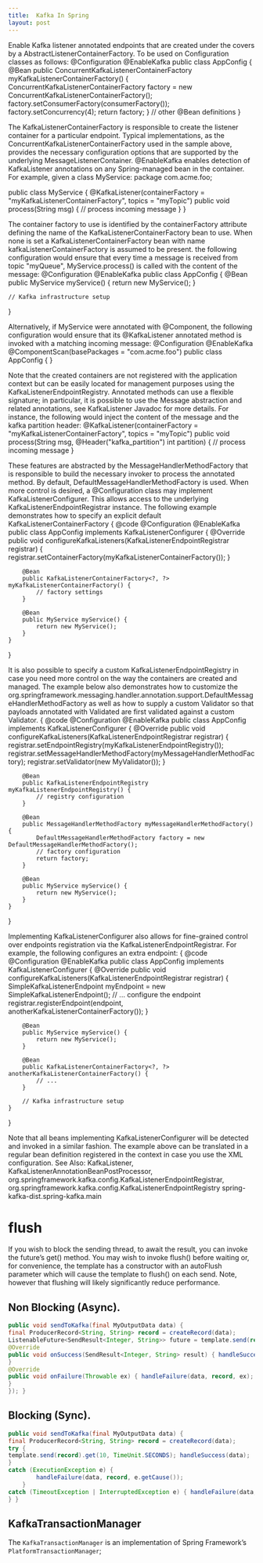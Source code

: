 ```yaml
---
title:  Kafka In Spring
layout: post
---
```


Enable Kafka listener annotated endpoints that are created under the covers by a AbstractListenerContainerFactory. To be used on Configuration classes as follows:
   @Configuration
   @EnableKafka
   public class AppConfig {
   	@Bean
   	public ConcurrentKafkaListenerContainerFactory myKafkaListenerContainerFactory() {
   		ConcurrentKafkaListenerContainerFactory factory = new ConcurrentKafkaListenerContainerFactory();
   		factory.setConsumerFactory(consumerFactory());
   		factory.setConcurrency(4);
   		return factory;
   	}
   	// other @Bean definitions
   }
   
The KafkaListenerContainerFactory is responsible to create the listener container for a particular endpoint. Typical implementations, as the ConcurrentKafkaListenerContainerFactory used in the sample above, provides the necessary configuration options that are supported by the underlying MessageListenerContainer.
@EnableKafka enables detection of KafkaListener annotations on any Spring-managed bean in the container. For example, given a class MyService:
   package com.acme.foo;
  
   public class MyService {
   	@KafkaListener(containerFactory = "myKafkaListenerContainerFactory", topics = "myTopic")
   	public void process(String msg) {
   		// process incoming message
   	}
   }
   
The container factory to use is identified by the containerFactory attribute defining the name of the KafkaListenerContainerFactory bean to use. When none is set a KafkaListenerContainerFactory bean with name kafkaListenerContainerFactory is assumed to be present.
the following configuration would ensure that every time a message is received from topic "myQueue", MyService.process() is called with the content of the message:
   @Configuration
   @EnableKafka
   public class AppConfig {
   	@Bean
   	public MyService myService() {
   		return new MyService();
   	}
  
   	// Kafka infrastructure setup
   }
   
Alternatively, if MyService were annotated with @Component, the following configuration would ensure that its @KafkaListener annotated method is invoked with a matching incoming message:
   @Configuration
   @EnableKafka
   @ComponentScan(basePackages = "com.acme.foo")
   public class AppConfig {
   }
   
Note that the created containers are not registered with the application context but can be easily located for management purposes using the KafkaListenerEndpointRegistry.
Annotated methods can use a flexible signature; in particular, it is possible to use the Message abstraction and related annotations, see KafkaListener Javadoc for more details. For instance, the following would inject the content of the message and the kafka partition header:
   @KafkaListener(containerFactory = "myKafkaListenerContainerFactory", topics = "myTopic")
   public void process(String msg, @Header("kafka_partition") int partition) {
   	// process incoming message
   }
   
These features are abstracted by the MessageHandlerMethodFactory that is responsible to build the necessary invoker to process the annotated method. By default, DefaultMessageHandlerMethodFactory is used.
When more control is desired, a @Configuration class may implement KafkaListenerConfigurer. This allows access to the underlying KafkaListenerEndpointRegistrar instance. The following example demonstrates how to specify an explicit default KafkaListenerContainerFactory
   {
   	@code
   	@Configuration
   	@EnableKafka
   	public class AppConfig implements KafkaListenerConfigurer {
   		@Override
   		public void configureKafkaListeners(KafkaListenerEndpointRegistrar registrar) {
   			registrar.setContainerFactory(myKafkaListenerContainerFactory());
   		}
  
   		@Bean
   		public KafkaListenerContainerFactory<?, ?> myKafkaListenerContainerFactory() {
   			// factory settings
   		}
  
   		@Bean
   		public MyService myService() {
   			return new MyService();
   		}
   	}
   }
   
It is also possible to specify a custom KafkaListenerEndpointRegistry in case you need more control on the way the containers are created and managed. The example below also demonstrates how to customize the org.springframework.messaging.handler.annotation.support.DefaultMessageHandlerMethodFactory as well as how to supply a custom Validator so that payloads annotated with Validated are first validated against a custom Validator.
   {
   	@code
   	@Configuration
   	@EnableKafka
   	public class AppConfig implements KafkaListenerConfigurer {
   		@Override
   		public void configureKafkaListeners(KafkaListenerEndpointRegistrar registrar) {
   			registrar.setEndpointRegistry(myKafkaListenerEndpointRegistry());
   			registrar.setMessageHandlerMethodFactory(myMessageHandlerMethodFactory);
   			registrar.setValidator(new MyValidator());
   		}
  
   		@Bean
   		public KafkaListenerEndpointRegistry myKafkaListenerEndpointRegistry() {
   			// registry configuration
   		}
  
   		@Bean
   		public MessageHandlerMethodFactory myMessageHandlerMethodFactory() {
   			DefaultMessageHandlerMethodFactory factory = new DefaultMessageHandlerMethodFactory();
   			// factory configuration
   			return factory;
   		}
  
   		@Bean
   		public MyService myService() {
   			return new MyService();
   		}
   	}
   }
   
Implementing KafkaListenerConfigurer also allows for fine-grained control over endpoints registration via the KafkaListenerEndpointRegistrar. For example, the following configures an extra endpoint:
   {
   	@code
   	@Configuration
   	@EnableKafka
   	public class AppConfig implements KafkaListenerConfigurer {
   		@Override
   		public void configureKafkaListeners(KafkaListenerEndpointRegistrar registrar) {
   			SimpleKafkaListenerEndpoint myEndpoint = new SimpleKafkaListenerEndpoint();
   			// ... configure the endpoint
   			registrar.registerEndpoint(endpoint, anotherKafkaListenerContainerFactory());
   		}
  
   		@Bean
   		public MyService myService() {
   			return new MyService();
   		}
  
   		@Bean
   		public KafkaListenerContainerFactory<?, ?> anotherKafkaListenerContainerFactory() {
   			// ...
   		}
  
   		// Kafka infrastructure setup
   	}
   }
   
Note that all beans implementing KafkaListenerConfigurer will be detected and invoked in a similar fashion. The example above can be translated in a regular bean definition registered in the context in case you use the XML configuration.
See Also:
KafkaListener, KafkaListenerAnnotationBeanPostProcessor, org.springframework.kafka.config.KafkaListenerEndpointRegistrar, org.springframework.kafka.config.KafkaListenerEndpointRegistry
  spring-kafka-dist.spring-kafka.main



# flush


If you wish to block the sending thread, to await the result, you can invoke the future’s get() method. You may wish to invoke flush() before waiting or, for convenience, the template has a constructor with an autoFlush parameter which will cause the template to flush() on each send. Note, however that flushing will likely significantly reduce performance.

## Non Blocking (Async).
```java
public void sendToKafka(final MyOutputData data) {
final ProducerRecord<String, String> record = createRecord(data);
ListenableFuture<SendResult<Integer, String>> future = template.send(record); future.addCallback(new ListenableFutureCallback<SendResult<Integer, String>>() {
@Override
public void onSuccess(SendResult<Integer, String> result) { handleSuccess(data);
}
@Override
public void onFailure(Throwable ex) { handleFailure(data, record, ex);
}
}); }
```

## Blocking (Sync).
```java
public void sendToKafka(final MyOutputData data) {
final ProducerRecord<String, String> record = createRecord(data);
try {
template.send(record).get(10, TimeUnit.SECONDS); handleSuccess(data);
}
catch (ExecutionException e) {
        handleFailure(data, record, e.getCause());
    }
catch (TimeoutException | InterruptedException e) { handleFailure(data, record, e);
} }
```



## KafkaTransactionManager
The `KafkaTransactionManager` is an implementation of Spring Framework’s `PlatformTransactionManager`;


